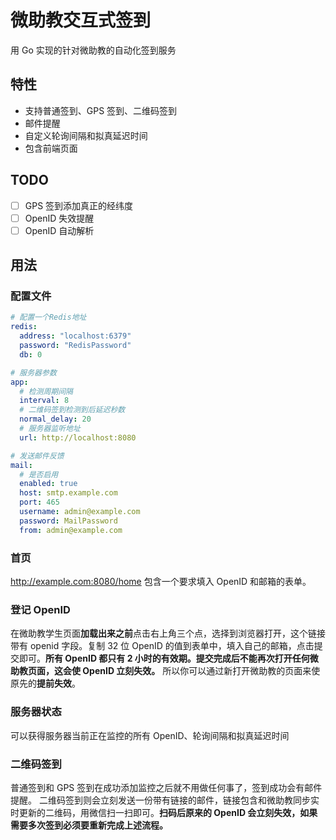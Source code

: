 ﻿# 微助教交互式签到

用 Go 实现的针对微助教的自动化签到服务

## 特性

- 支持普通签到、GPS 签到、二维码签到
- 邮件提醒
- 自定义轮询间隔和拟真延迟时间
- 包含前端页面

## TODO

- [ ] GPS 签到添加真正的经纬度
- [ ] OpenID 失效提醒
- [ ] OpenID 自动解析

## 用法

### 配置文件

```yml
# 配置一个Redis地址
redis:
  address: "localhost:6379"
  password: "RedisPassword"
  db: 0

# 服务器参数
app:
  # 检测周期间隔
  interval: 8
  # 二维码签到检测到后延迟秒数
  normal_delay: 20
  # 服务器监听地址
  url: http://localhost:8080

# 发送邮件反馈
mail:
  # 是否启用
  enabled: true
  host: smtp.example.com
  port: 465
  username: admin@example.com
  password: MailPassword
  from: admin@example.com
```

### 首页

http://example.com:8080/home
包含一个要求填入 OpenID 和邮箱的表单。

### 登记 OpenID

在微助教学生页面**加载出来之前**点击右上角三个点，选择到浏览器打开，这个链接带有 openid 字段。复制 32 位 OpenID 的值到表单中，填入自己的邮箱，点击提交即可。**所有 OpenID 都只有 2 小时的有效期。提交完成后不能再次打开任何微助教页面，这会使 OpenID 立刻失效。** 所以你可以通过新打开微助教的页面来使原先的**提前失效**。

### 服务器状态

可以获得服务器当前正在监控的所有 OpenID、轮询间隔和拟真延迟时间

### 二维码签到

普通签到和 GPS 签到在成功添加监控之后就不用做任何事了，签到成功会有邮件提醒。
二维码签到则会立刻发送一份带有链接的邮件，链接包含和微助教同步实时更新的二维码，用微信扫一扫即可。**扫码后原来的 OpenID 会立刻失效，如果需要多次签到必须要重新完成上述流程。**
